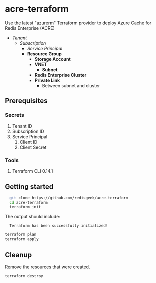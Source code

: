 # acre-terraform

Use the latest "azurerm" Terraform provider to deploy
Azure Cache for Redis Enterprise (ACRE)

- _Tenant_
  - _Subscription_
    - _Service Principal_
    - **Resource Group**
      - **Storage Account**
      - **VNET**
        - **Subnet**
      - **Redis Enterprise Cluster**
      - **Private Link**
        - Between subnet and cluster

## Prerequisites

### Secrets

1. Tenant ID
2. Subscription ID
3. Service Principal
   1. Client ID
    2. Client Secret
    
### Tools

1. Terraform CLI 0.14.1

## Getting started

```bash
  git clone https://github.com/redisgeek/acre-terraform
  cd acre-terraform
  terraform init
```
The output should include:
```text
  Terraform has been successfully initialized!
```
```bash
terraform plan
terraform apply
```

## Cleanup

Remove the resources that were created.

```bash
terraform destroy
```
